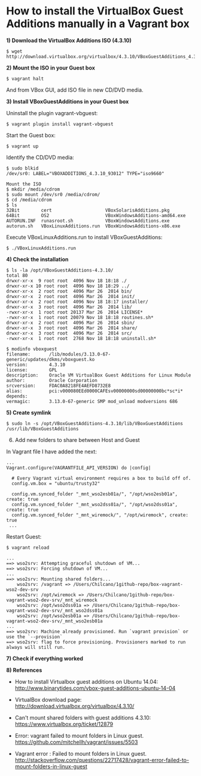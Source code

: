 # How to install the VirtualBox Guest Additions manually in a Vagrant box


__1) Download the VirtualBox Additions ISO (4.3.10)__

```
$ wget http://download.virtualbox.org/virtualbox/4.3.10/VBoxGuestAdditions_4.3.10.iso
```

__2) Mount the ISO in your Guest box__

```
$ vagrant halt
```

And from VBox GUI, add ISO file in new CD/DVD media.

__3) Install VBoxGuestAdditions in your Guest box__

Uninstall the plugin vagrant-vbguest:
```
$ vagrant plugin install vagrant-vbguest
```

Start the Guest box:
```
$ vagrant up
```

Identify the CD/DVD media:
```
$ sudo blkid
/dev/sr0: LABEL="VBOXADDITIONS_4.3.10_93012" TYPE="iso9660" 

Mount the ISO
$ mkdir /media/cdrom
$ sudo mount /dev/sr0 /media/cdrom/
$ cd /media/cdrom
$ ls
32Bit        cert                    VBoxSolarisAdditions.pkg
64Bit        OS2                     VBoxWindowsAdditions-amd64.exe
AUTORUN.INF  runasroot.sh            VBoxWindowsAdditions.exe
autorun.sh   VBoxLinuxAdditions.run  VBoxWindowsAdditions-x86.exe
```

Execute VBoxLinuxAdditions.run to install VBoxGuestAdditions:
```
$ ./VBoxLinuxAdditions.run
```

__4) Check the installation__

```
$ ls -la /opt/VBoxGuestAdditions-4.3.10/
total 80
drwxr-xr-x  9 root root  4096 Nov 18 18:18 ./
drwxr-xr-x 10 root root  4096 Nov 18 18:29 ../
drwxr-xr-x  2 root root  4096 Mar 26  2014 bin/
drwxr-xr-x  2 root root  4096 Mar 26  2014 init/
drwxr-xr-x  2 root root  4096 Nov 18 18:17 installer/
drwxr-xr-x  3 root root  4096 Mar 26  2014 lib/
-rwxr-xr-x  1 root root 20137 Mar 26  2014 LICENSE*
-rwxr-xr-x  1 root root 20079 Nov 18 18:18 routines.sh*
drwxr-xr-x  2 root root  4096 Mar 26  2014 sbin/
drwxr-xr-x  3 root root  4096 Mar 26  2014 share/
drwxr-xr-x  3 root root  4096 Mar 26  2014 src/
-rwxr-xr-x  1 root root  2768 Nov 18 18:18 uninstall.sh*
```

```
$ modinfo vboxguest
filename:       /lib/modules/3.13.0-67-generic/updates/dkms/vboxguest.ko
version:        4.3.10
license:        GPL
description:    Oracle VM VirtualBox Guest Additions for Linux Module
author:         Oracle Corporation
srcversion:     FDAC0A8218FE4AEFD8732E8
alias:          pci:v000080EEd0000CAFEsv00000000sd00000000bc*sc*i*
depends:
vermagic:       3.13.0-67-generic SMP mod_unload modversions 686
```

__5) Create symlink__

```
$ sudo ln -s /opt/VBoxGuestAdditions-4.3.10/lib/VBoxGuestAdditions /usr/lib/VBoxGuestAdditions
```

6) Add new folders to share between Host and Guest

In Vagrant file I have added the next:
```
...
Vagrant.configure(VAGRANTFILE_API_VERSION) do |config|

  # Every Vagrant virtual environment requires a box to build off of.
  config.vm.box = "ubuntu/trusty32"

  config.vm.synced_folder "_mnt_wso2esb01a/", "/opt/wso2esb01a", create: true
  config.vm.synced_folder "_mnt_wso2dss01a/", "/opt/wso2dss01a", create: true
  config.vm.synced_folder "_mnt_wiremock/", "/opt/wiremock", create: true
 ...
```

Restart Guest:

```
$ vagrant reload

...
==> wso2srv: Attempting graceful shutdown of VM...
==> wso2srv: Forcing shutdown of VM...
...
==> wso2srv: Mounting shared folders...
    wso2srv: /vagrant => /Users/Chilcano/1github-repo/box-vagrant-wso2-dev-srv
    wso2srv: /opt/wiremock => /Users/Chilcano/1github-repo/box-vagrant-wso2-dev-srv/_mnt_wiremock
    wso2srv: /opt/wso2dss01a => /Users/Chilcano/1github-repo/box-vagrant-wso2-dev-srv/_mnt_wso2dss01a
    wso2srv: /opt/wso2esb01a => /Users/Chilcano/1github-repo/box-vagrant-wso2-dev-srv/_mnt_wso2esb01a
...
==> wso2srv: Machine already provisioned. Run `vagrant provision` or use the `--provision`
==> wso2srv: flag to force provisioning. Provisioners marked to run always will still run.
```

__7) Check if everything worked__


__8) References__

- How to install Virtualbox guest additions on Ubuntu 14.04: <br/>
http://www.binarytides.com/vbox-guest-additions-ubuntu-14-04

- VirtualBox download page: <br/>
http://download.virtualbox.org/virtualbox/4.3.10/

- Can't mount shared folders with guest additions 4.3.10: <br/>
https://www.virtualbox.org/ticket/12879

- Error: vagrant failed to mount folders in Linux guest. <br/>
https://github.com/mitchellh/vagrant/issues/5503

- Vagrant error : Failed to mount folders in Linux guest. <br/>
http://stackoverflow.com/questions/22717428/vagrant-error-failed-to-mount-folders-in-linux-guest

